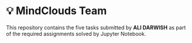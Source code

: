 # 💡 MindClouds Team 

This repository contains the five tasks submitted by **ALI DARWISH** as part of the required assignments solved by Jupyter Notebook.
